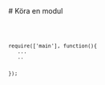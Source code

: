 
<section>
	 # Köra en modul
	<pre>
		<code  data-trim contenteditable="true">
	
	require(['main'], function(){ 
       ...
       ..


    });

</code>
</pre>
</section>
